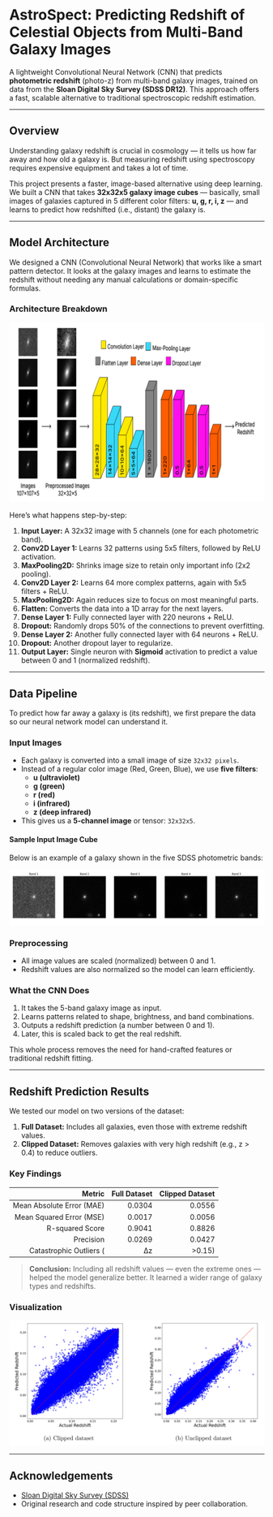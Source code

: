 # AstroSpect: Predicting Redshift of Celestial Objects from Multi-Band Galaxy Images

A lightweight Convolutional Neural Network (CNN) that predicts **photometric redshift** (photo-z) from multi-band galaxy images, trained on data from the **Sloan Digital Sky Survey (SDSS DR12)**. This approach offers a fast, scalable alternative to traditional spectroscopic redshift estimation.

---

## Overview

Understanding galaxy redshift is crucial in cosmology — it tells us how far away and how old a galaxy is. But measuring redshift using spectroscopy requires expensive equipment and takes a lot of time.

This project presents a faster, image-based alternative using deep learning. We built a CNN that takes **32x32x5 galaxy image cubes** — basically, small images of galaxies captured in 5 different color filters: **u, g, r, i, z** — and learns to predict how redshifted (i.e., distant) the galaxy is.

---

## Model Architecture

We designed a CNN (Convolutional Neural Network) that works like a smart pattern detector. It looks at the galaxy images and learns to estimate the redshift without needing any manual calculations or domain-specific formulas.

### Architecture Breakdown
![Architecture](static/architecture.png)

Here’s what happens step-by-step:

1. **Input Layer:** A 32x32 image with 5 channels (one for each photometric band).
2. **Conv2D Layer 1:** Learns 32 patterns using 5x5 filters, followed by ReLU activation.
3. **MaxPooling2D:** Shrinks image size to retain only important info (2x2 pooling).
4. **Conv2D Layer 2:** Learns 64 more complex patterns, again with 5x5 filters + ReLU.
5. **MaxPooling2D:** Again reduces size to focus on most meaningful parts.
6. **Flatten:** Converts the data into a 1D array for the next layers.
7. **Dense Layer 1:** Fully connected layer with 220 neurons + ReLU.
8. **Dropout:** Randomly drops 50% of the connections to prevent overfitting.
9. **Dense Layer 2:** Another fully connected layer with 64 neurons + ReLU.
10. **Dropout:** Another dropout layer to regularize.
11. **Output Layer:** Single neuron with **Sigmoid** activation to predict a value between 0 and 1 (normalized redshift).

---

## Data Pipeline 

To predict how far away a galaxy is (its redshift), we first prepare the data so our neural network model can understand it.

### Input Images

- Each galaxy is converted into a small image of size `32x32 pixels`.
- Instead of a regular color image (Red, Green, Blue), we use **five filters**:
  - **u (ultraviolet)**
  - **g (green)**
  - **r (red)**
  - **i (infrared)**
  - **z (deep infrared)**
- This gives us a **5-channel image** or tensor: `32x32x5`.

#### Sample Input Image Cube

Below is an example of a galaxy shown in the five SDSS photometric bands:

![Sample Galaxy Bands](static/galaxy_bands.png)

### Preprocessing

- All image values are scaled (normalized) between 0 and 1.
- Redshift values are also normalized so the model can learn efficiently.

### What the CNN Does

1. It takes the 5-band galaxy image as input.
2. Learns patterns related to shape, brightness, and band combinations.
3. Outputs a redshift prediction (a number between 0 and 1).
4. Later, this is scaled back to get the real redshift.

This whole process removes the need for hand-crafted features or traditional redshift fitting.

---

## Redshift Prediction Results

We tested our model on two versions of the dataset:

1. **Full Dataset:** Includes all galaxies, even those with extreme redshift values.
2. **Clipped Dataset:** Removes galaxies with very high redshift (e.g., z > 0.4) to reduce outliers.

### Key Findings

| Metric                          | Full Dataset | Clipped Dataset |
|-------------------------------:|-------------:|----------------:|
| Mean Absolute Error (MAE)      | 0.0304       | 0.0556          |
| Mean Squared Error (MSE)       | 0.0017       | 0.0056          |
| R-squared Score                | 0.9041       | 0.8826          |
| Precision                      | 0.0269       | 0.0427          |
| Catastrophic Outliers (|Δz|>0.15) | **0.12%**     | 1.28%           |

> **Conclusion:** Including all redshift values — even the extreme ones — helped the model generalize better. It learned a wider range of galaxy types and redshifts.

### Visualization

![Predicted vs Actual Redshift](static/clipped_v_full.png)

---

## Acknowledgements

- [Sloan Digital Sky Survey (SDSS)](https://www.sdss.org/)
- Original research and code structure inspired by peer collaboration.
